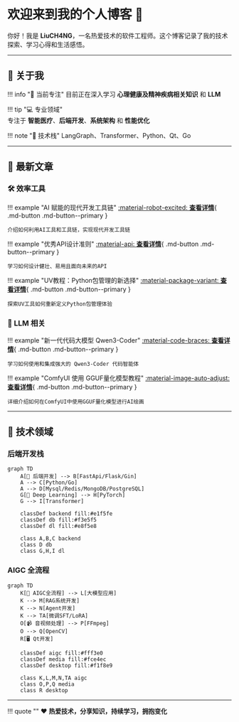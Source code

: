# 欢迎来到我的个人博客 👋

<div class="hero-section" markdown="1">

你好！我是 **LiuCH4NG**，一名热爱技术的软件工程师。这个博客记录了我的技术探索、学习心得和生活感悟。

</div>

---

## 🚀 关于我

<div class="about-grid" markdown="1">

!!! info "🌱 当前专注"
    目前正在深入学习 **心理健康及精神疾病相关知识** 和 **LLM**

!!! tip "💻 专业领域"  
    专注于 **智能医疗**、**后端开发**、**系统架构** 和 **性能优化**

!!! note "🎯 技术栈"
    LangGraph、Transformer、Python、Qt、Go

</div>

---

## 📝 最新文章

### 🛠️ 效率工具

<div class="article-cards" markdown="1">

!!! example "AI 赋能的现代开发工具链"
    [:material-robot-excited: **查看详情**](tech/AI_tools.md){ .md-button .md-button--primary }
    
    介绍如何利用AI工具和工具链，实现现代开发工具链

!!! example "优秀API设计准则"
    [:material-api: **查看详情**](tech/优秀API设计.md){ .md-button .md-button--primary }
    
    学习如何设计健壮、易用且面向未来的API

!!! example "UV教程：Python包管理的新选择"
    [:material-package-variant: **查看详情**](tech/uv_tutorial.md){ .md-button .md-button--primary }
    
    探索UV工具如何重新定义Python包管理体验

</div>

### 🤖 LLM 相关

<div class="article-cards" markdown="1">

!!! example "新一代代码大模型 Qwen3-Coder"
    [:material-code-braces: **查看详情**](llm/qwen3_coder_tutorial.md){ .md-button .md-button--primary }
    
    学习如何使用和集成强大的 Qwen3-Coder 代码智能体

!!! example "ComfyUI 使用 GGUF量化模型教程"
    [:material-image-auto-adjust: **查看详情**](llm/ComfyUI使用GGUF量化模型教程.md){ .md-button .md-button--primary }
    
    详细介绍如何在ComfyUI中使用GGUF量化模型进行AI绘画

</div>

---

## 🎯 技术领域

<div class="tech-domains" markdown="1">

### 后端开发栈
```mermaid
graph TD
    A[🔧 后端开发] --> B[FastApi/Flask/Gin]
    A --> C[Python/Go]
    A --> D[Mysql/Redis/MongoDB/PostgreSQL]
    G[🧠 Deep Learning] --> H[PyTorch]
    G --> I[Transformer]
    
    classDef backend fill:#e1f5fe
    classDef db fill:#f3e5f5
    classDef dl fill:#e8f5e8
    
    class A,B,C backend
    class D db
    class G,H,I dl
```

### AIGC 全流程
```mermaid
graph TD
    K[🎨 AIGC全流程] --> L[大模型应用]
    K --> M[RAG系统开发]
    K --> N[Agent开发]
    K --> TA[微调SFT/LoRA]
    O[📹 音视频处理] --> P[FFmpeg]
    O --> Q[OpenCV]
    R[🖥️ Qt开发]
    
    classDef aigc fill:#fff3e0
    classDef media fill:#fce4ec
    classDef desktop fill:#f1f8e9
    
    class K,L,M,N,TA aigc
    class O,P,Q media
    class R desktop
```

</div>

---

<div class="footer-quote" markdown="1">

!!! quote ""
    ❤️ **热爱技术，分享知识，持续学习，拥抱变化**

</div>